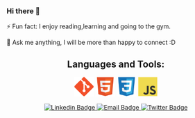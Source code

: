 ### Hi there 👋

⚡ Fun fact: I enjoy reading,learning and going to the gym.

💬 Ask me anything, I will be more than happy to connect :D

<h2 align="center"> Languages and Tools: </h2>



<p align="center">
  
  <img width="45px" src="https://raw.githubusercontent.com/devicons/devicon/c5378d6c2510ffa0b3e4475af95618a8048d6cf1/icons/git/git-original.svg">
  <img width="45px" src="https://raw.githubusercontent.com/devicons/devicon/c5378d6c2510ffa0b3e4475af95618a8048d6cf1/icons/html5/html5-original.svg">
  <img width="45px" src="https://raw.githubusercontent.com/devicons/devicon/master/icons/css3/css3-original.svg">
  <img width="45px" src="https://raw.githubusercontent.com/devicons/devicon/master/icons/javascript/javascript-original.svg">
 
</p>



<p align="center">
<a target="_blank" href="www.linkedin.com/in/melissa-moreno0890">
<img src="https://img.shields.io/badge/-melissa-moreno0890-blue?style=for-the-badge&logo=Linkedin&logoColor=white&link=https://www.linkedin.com/in/melissa-moreno0890" alt="Linkedin Badge">
</a>
<a target="_blank" href="mailto:melissa0811@icloud.com">
<img src="https://img.shields.io/badge/-gmail-blue?&style=for-the-badge&logo=Gmail&logoColor=white&link=maito:melissa0811@icloud.com" alt="Email Badge">
</a>
<a target="_blank" href="https://twitter.com/melissac_moreno">
<img src="https://img.shields.io/badge/-melissac_moreno-blue?style=for-the-badge&logo=Twitter&logoColor=white&link=https://twitter.com/melissac_moreno0" alt="Twitter Badge">
</a>

</a>


